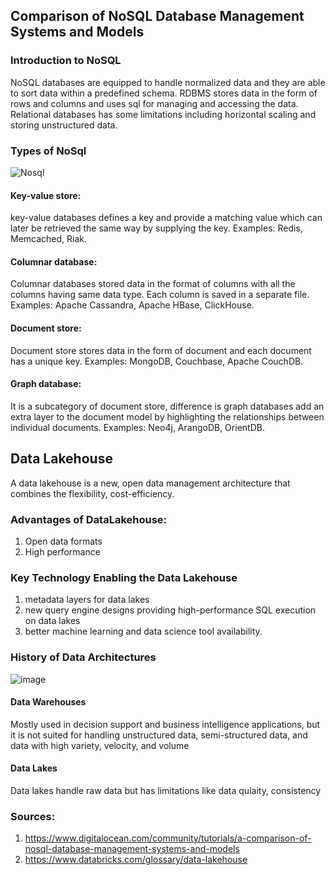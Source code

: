 ## Comparison of NoSQL Database Management Systems and Models

### Introduction to NoSQL
   NoSQL databases are equipped to handle normalized data and they are able to sort data within a predefined schema.
RDBMS stores data in the form of rows and columns and uses sql for managing and accessing the data. Relational databases has some limitations including horizontal scaling and storing unstructured data.

### Types of NoSql

![Nosql](https://github.com/Poornima3126/603/assets/43727585/cfcc2891-3018-43ea-8b7a-b66c5eda726c)

#### Key-value store: 
  key-value databases defines a key and provide a matching value which can later be retrieved the same way by supplying the key.
Examples: Redis, Memcached, Riak.

#### Columnar database: 
  Columnar databases stored data in the format of columns with all the columns having same data type. Each column is saved in a separate file.
Examples: Apache Cassandra, Apache HBase, ClickHouse.
  
#### Document store: 
  Document store stores data in the form of document and each document has a unique key.
Examples: MongoDB, Couchbase, Apache CouchDB.

#### Graph database: 
  It is a subcategory of document store, difference is graph databases add an extra layer to the document model by highlighting the relationships between individual documents.
 Examples: Neo4j, ArangoDB, OrientDB.
 
## Data Lakehouse
A data lakehouse is a new, open data management architecture that combines the flexibility, cost-efficiency. 
 
### Advantages of DataLakehouse:
1. Open data formats
2. High performance
   
### Key Technology Enabling the Data Lakehouse
1. metadata layers for data lakes
2. new query engine designs providing high-performance SQL execution on data lakes
3. better machine learning and data science tool availability.

### History of Data Architectures
![image](https://github.com/Poornima3126/603/assets/43727585/b7ff6c79-6da3-4b30-9dcf-acd98fa88a85)

#### Data Warehouses
Mostly used in decision support and business intelligence applications, but it is not suited for handling unstructured data, semi-structured data, and data with high variety, velocity, and volume
#### Data Lakes
Data lakes handle raw data but has limitations like data qulaity, consistency

### Sources:
   1. https://www.digitalocean.com/community/tutorials/a-comparison-of-nosql-database-management-systems-and-models
   2. https://www.databricks.com/glossary/data-lakehouse

